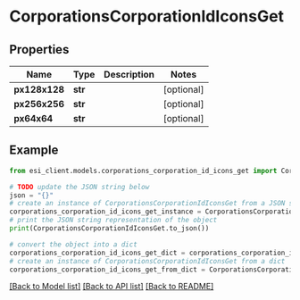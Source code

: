 # CorporationsCorporationIdIconsGet


## Properties

Name | Type | Description | Notes
------------ | ------------- | ------------- | -------------
**px128x128** | **str** |  | [optional] 
**px256x256** | **str** |  | [optional] 
**px64x64** | **str** |  | [optional] 

## Example

```python
from esi_client.models.corporations_corporation_id_icons_get import CorporationsCorporationIdIconsGet

# TODO update the JSON string below
json = "{}"
# create an instance of CorporationsCorporationIdIconsGet from a JSON string
corporations_corporation_id_icons_get_instance = CorporationsCorporationIdIconsGet.from_json(json)
# print the JSON string representation of the object
print(CorporationsCorporationIdIconsGet.to_json())

# convert the object into a dict
corporations_corporation_id_icons_get_dict = corporations_corporation_id_icons_get_instance.to_dict()
# create an instance of CorporationsCorporationIdIconsGet from a dict
corporations_corporation_id_icons_get_from_dict = CorporationsCorporationIdIconsGet.from_dict(corporations_corporation_id_icons_get_dict)
```
[[Back to Model list]](../README.md#documentation-for-models) [[Back to API list]](../README.md#documentation-for-api-endpoints) [[Back to README]](../README.md)


